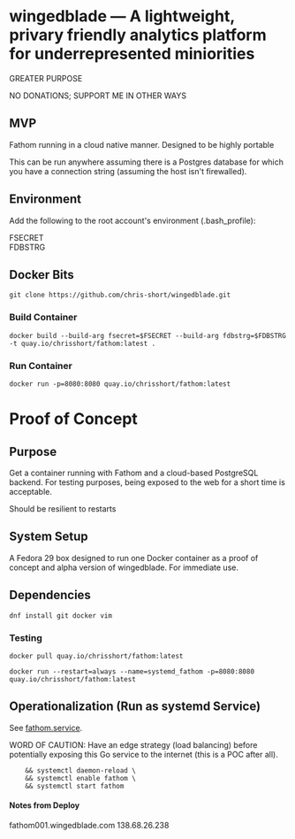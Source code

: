 # wingedblade — A lightweight, privary friendly analytics platform for underrepresented miniorities

GREATER PURPOSE

NO DONATIONS; SUPPORT ME IN OTHER WAYS

## MVP

Fathom running in a cloud native manner. Designed to be highly portable 

This can be run anywhere assuming there is a Postgres database for which you have a connection string (assuming the host isn't firewalled).

## Environment

Add the following to the root account's environment (.bash_profile):

FSECRET  
FDBSTRG

## Docker Bits

`git clone https://github.com/chris-short/wingedblade.git`

### Build Container

`docker build --build-arg fsecret=$FSECRET --build-arg fdbstrg=$FDBSTRG -t quay.io/chrisshort/fathom:latest .`

### Run Container

`docker run -p=8080:8080 quay.io/chrisshort/fathom:latest`

# Proof of Concept

## Purpose

Get a container running with Fathom and a cloud-based PostgreSQL backend. For testing purposes, being exposed to the web for a short time is acceptable.

Should be resilient to restarts

## System Setup

A Fedora 29 box designed to run one Docker container as a proof of concept and alpha version of wingedblade. For immediate use.

## Dependencies

`dnf install git docker vim`

### Testing

`docker pull quay.io/chrisshort/fathom:latest`

`docker run --restart=always --name=systemd_fathom -p=8080:8080 quay.io/chrisshort/fathom:latest`

## Operationalization (Run as systemd Service)

See [fathom.service](fathom.service).

WORD OF CAUTION: Have an edge strategy (load balancing) before potentially exposing this Go service to the internet (this is a POC after all).

```sudo cp fathom.service /etc/systemd/system/ \
    && systemctl daemon-reload \
    && systemctl enable fathom \
    && systemctl start fathom
```

#### Notes from Deploy

fathom001.wingedblade.com
138.68.26.238

